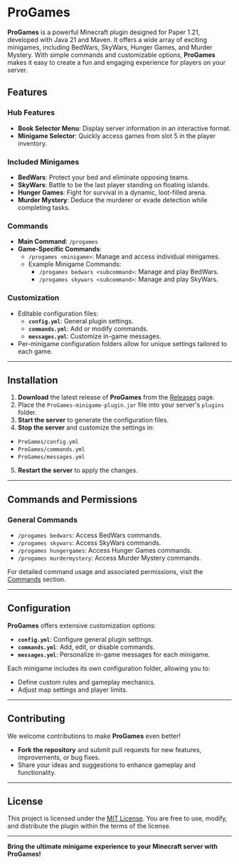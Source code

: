 # ProGames

**ProGames** is a powerful Minecraft plugin designed for Paper 1.21, developed with Java 21 and Maven. It offers a wide array of exciting minigames, including BedWars, SkyWars, Hunger Games, and Murder Mystery. With simple commands and customizable options, **ProGames** makes it easy to create a fun and engaging experience for players on your server.

## Features

### **Hub Features**
- **Book Selector Menu**: Display server information in an interactive format.
- **Minigame Selector**: Quickly access games from slot 5 in the player inventory.

### **Included Minigames**
- **BedWars**: Protect your bed and eliminate opposing teams.
- **SkyWars**: Battle to be the last player standing on floating islands.
- **Hunger Games**: Fight for survival in a dynamic, loot-filled arena.
- **Murder Mystery**: Deduce the murderer or evade detection while completing tasks.

### **Commands**
- **Main Command**: `/progames`
- **Game-Specific Commands**:
  - `/progames <minigame>`: Manage and access individual minigames.
  - Example Minigame Commands:
    - `/progames bedwars <subcommand>`: Manage and play BedWars.
    - `/progames skywars <subcommand>`: Manage and play SkyWars.

### **Customization**
- Editable configuration files:
  - **`config.yml`**: General plugin settings.
  - **`commands.yml`**: Add or modify commands.
  - **`messages.yml`**: Customize in-game messages.
- Per-minigame configuration folders allow for unique settings tailored to each game.

---

## Installation

1. **Download** the latest release of **ProGames** from the [Releases](#) page.
2. Place the `ProGames-minigame-plugin.jar` file into your server's `plugins` folder.
3. **Start the server** to generate the configuration files.
4. **Stop the server** and customize the settings in:
  - `ProGames/config.yml`
  - `ProGames/commands.yml`
  - `ProGames/messages.yml`
5. **Restart the server** to apply the changes.

---

## Commands and Permissions

### General Commands
- `/progames bedwars`: Access BedWars commands.
- `/progames skywars`: Access SkyWars commands.
- `/progames hungergames`: Access Hunger Games commands.
- `/progames murdermystery`: Access Murder Mystery commands.

For detailed command usage and associated permissions, visit the [Commands](#) section.

---

## Configuration

**ProGames** offers extensive customization options:
- **`config.yml`**: Configure general plugin settings.
- **`commands.yml`**: Add, edit, or disable commands.
- **`messages.yml`**: Personalize in-game messages for each minigame.

Each minigame includes its own configuration folder, allowing you to:
- Define custom rules and gameplay mechanics.
- Adjust map settings and player limits.

---

## Contributing

We welcome contributions to make **ProGames** even better!
- **Fork the repository** and submit pull requests for new features, improvements, or bug fixes.
- Share your ideas and suggestions to enhance gameplay and functionality.

---

## License

This project is licensed under the [MIT License](LICENSE). You are free to use, modify, and distribute the plugin within the terms of the license.

---

**Bring the ultimate minigame experience to your Minecraft server with ProGames!**
